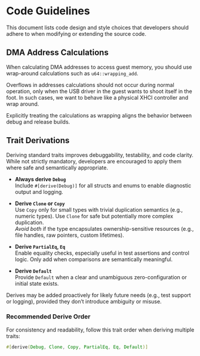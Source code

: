 # Code Guidelines

This document lists code design and style choices that developers
should adhere to when modifying or extending the source code.

## DMA Address Calculations 

When calculating DMA addresses to access guest memory, you should use
wrap-around calculations such as `u64::wrapping_add`.

Overflows in addresses calculations should not occur during normal
operation, only when the USB driver in the guest wants to shoot
itself in the foot. In such cases, we want to behave like a physical
XHCI controller and wrap around.

Explicitly treating the calculations as wrapping aligns the behavior between debug and release builds.

## Trait Derivations

Deriving standard traits improves debuggability, testability, and code clarity. While not strictly mandatory, developers are encouraged to apply them where safe and semantically appropriate.

- **Always derive `Debug`**  
  Include `#[derive(Debug)]` for all structs and enums to enable diagnostic output and logging.

- **Derive `Clone` or `Copy`**  
  Use `Copy` only for small types with trivial duplication semantics (e.g., numeric types). Use `Clone` for safe but potentially more complex duplication.  
  _Avoid both_ if the type encapsulates ownership-sensitive resources (e.g., file handles, raw pointers, custom lifetimes).

- **Derive `PartialEq`, `Eq`**  
  Enable equality checks, especially useful in test assertions and control logic. Only add when comparisons are semantically meaningful.

- **Derive `Default`**  
  Provide `Default` when a clear and unambiguous zero-configuration or initial state exists.

Derives may be added proactively for likely future needs (e.g., test support or logging), provided they don’t introduce ambiguity or misuse.

### Recommended Derive Order

For consistency and readability, follow this trait order when deriving multiple traits:

```rust
#[derive(Debug, Clone, Copy, PartialEq, Eq, Default)]